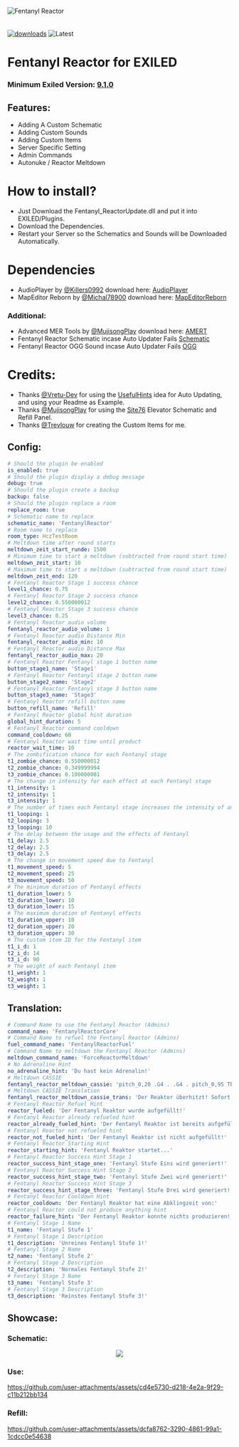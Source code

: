 ![Fentanyl Reactor](https://github.com/user-attachments/assets/4a693450-9907-457e-9643-cdb310d66298)
<br><br><br>
[![downloads](https://img.shields.io/github/downloads/FentanylReactorGER/FentanylReactorPlugin/total?style=for-the-badge&logo=icloud&color=%233A6D8C)](https://github.com/FentanylReactorGER/FentanylReactorPlugin/releases/latest)
![Latest](https://img.shields.io/github/v/release/FentanylReactorGER/FentanylReactorPlugin?style=for-the-badge&label=Latest%20Release&color=%23D91656)

# Fentanyl Reactor for EXILED

### Minimum Exiled Version: [9.1.0](https://github.com/ExMod-Team/EXILED/releases/latest)
## Features:
- Adding A Custom Schematic
- Adding Custom Sounds
- Adding Custom Items
- Server Specific Setting
- Admin Commands
- Autonuke / Reactor Meltdown

# How to install?

- Just Download the Fentanyl_ReactorUpdate.dll and put it into EXILED/Plugins.
- Download the Dependencies.
- Restart your Server so the Schematics and Sounds will be Downloaded Automatically.

# Dependencies
- AudioPlayer by [@Killers0992](https://github.com/Killers0992) download here: [AudipPlayer](https://github.com/Killers0992/AudioPlayer/releases/latest)
- MapEditor Reborn by [@Michal78900](https://github.com/Michal78900) download here: [MapEditorReborn](https://github.com/Michal78900/MapEditorReborn/releases/latest)

### Additional:
- Advanced MER Tools by [@MujisongPlay](https://github.com/MujisongPlay) download here: [AMERT](https://github.com/MujisongPlay/AdvancedMERtools/releases/tag/Publish)
- Fentanyl Reactor Schematic incase Auto Updater Fails [Schematic](https://github.com/FentanylReactorGER/FentanylReactorSchematic/releases/latest)
- Fentanyl Reactor OGG Sound incase Auto Updater Fails [OGG](https://github.com/FentanylReactorGER/FentanylAudio/releases/latest)

# Credits:
- Thanks [@Vretu-Dev](https://github.com/Vretu-Dev) for using the [UsefulHints](https://github.com/Vretu-Dev/UsefulHints/) idea for Auto Updating, and using your Readme as Example.<br> 
- Thanks [@MujisongPlay](https://github.com/MujisongPlay) for using the [Site76](https://github.com/MujisongPlay/ScpSite76Plugin) Elevator Schematic and Refill Panel.<br>
- Thanks [@Trevlouw](https://github.com/Trevlouw) for creating the Custom Items for me.<br>

## Config:

```yaml
# Should the plugin be enabled
is_enabled: true
# Should the plugin display a debug message
debug: true
# Should the plugin create a backup
backup: false
# Should the plugin replace a room
replace_room: true
# Schematic name to replace
schematic_name: 'FentanylReactor'
# Room name to replace
room_type: HczTestRoom
# Meltdown time after round starts
meltdown_zeit_start_runde: 1500
# Minimum time to start a meltdown (subtracted from round start time)
meltdown_zeit_start: 10
# Maximum time to start a meltdown (subtracted from round start time)
meltdown_zeit_end: 120
# Fentanyl Reactor Stage 1 success chance
level1_chance: 0.75
# Fentanyl Reactor Stage 2 success chance
level2_chance: 0.550000012
# Fentanyl Reactor Stage 3 success chance
level3_chance: 0.25
# Fentanyl Reactor audio volume
fentanyl_reactor_audio_volume: 1
# Fentanyl Reactor audio Distance Min
fentanyl_reactor_audio_min: 10
# Fentanyl Reactor audio Distance Max
fentanyl_reactor_audio_max: 20
# Fentanyl Reactor Fentanyl stage 1 button name
button_stage1_name: 'Stage1'
# Fentanyl Reactor Fentanyl stage 2 button name
button_stage2_name: 'Stage2'
# Fentanyl Reactor Fentanyl stage 3 button name
button_stage3_name: 'Stage3'
# Fentanyl Reactor refill button name
button_refill_name: 'Refill'
# Fentanyl Reactor global hint duration
global_hint_duration: 5
# Fentanyl Reactor command cooldown
command_cooldown: 60
# Fentanyl Reactor wait time until product
reactor_wait_time: 10
# The zombification chance for each Fentanyl stage
t1_zombie_chance: 0.550000012
t2_zombie_chance: 0.349999994
t3_zombie_chance: 0.100000001
# The change in intensity for each effect at each Fentanyl stage
t1_intensity: 1
t2_intensity: 1
t3_intensity: 1
# The number of times each Fentanyl stage increases the intensity of an effect (by its respective intensity)
t1_looping: 1
t2_looping: 3
t3_looping: 10
# The delay between the usage and the effects of Fentanyl
t1_delay: 2.5
t2_delay: 2.5
t3_delay: 2.5
# The change in movement speed due to Fentanyl
t1_movement_speed: 5
t2_movement_speed: 25
t3_movement_speed: 50
# The minimum duration of Fentanyl effects
t1_duration_lower: 5
t2_duration_lower: 10
t3_duration_lower: 15
# The maximum duration of Fentanyl effects
t1_duration_upper: 10
t2_duration_upper: 20
t3_duration_upper: 30
# The custom item ID for the Fentanyl item
t1_i_d: 1
t2_i_d: 14
t3_i_d: 90
# The weight of each Fentanyl item
t1_weight: 1
t2_weight: 1
t3_weight: 1
```

## Translation:

```yaml
# Command Name to use the Fentanyl Reactor (Admins)
command_name: 'FentanylReactorCore'
# Command Name to refuel the Fentanyl Reactor (Admins)
fuel_command_name: 'FentanylReactorFuel'
# Command Name to meltdown the Fentanyl Reactor (Admins)
meltdown_command_name: 'ForceReactorMeltdown'
# No Adrenaline Hint
no_adrenaline_hint: 'Du hast kein Adrenalin!'
# Meltdown CASSIE
fentanyl_reactor_meltdown_cassie: 'pitch_0,20 .G4 . .G4 . pitch_0,95 The Reactor is overheating pitch_0,20 .G4 . .G4 . pitch_0,82 evacuate immediately pitch_0,20 .G4 . .G4 . jam_017_15 .G4'
# Meltdown CASSIE Translation
fentanyl_reactor_meltdown_cassie_trans: 'Der Reaktor überhitzt! Sofort EVAKUIEREN..'
# Fentanyl Reactor Refuel Hint
reactor_fueled: 'Der Fentanyl Reaktor wurde aufgefüllt!'
# Fentanyl Reactor already refueled hint
reactor_already_fueled_hint: 'Der Fentanyl Reaktor ist bereits aufgefüllt!'
# Fentanyl Reactor not refueled hint
reactor_not_fueled_hint: 'Der Fentanyl Reaktor ist nicht aufgefüllt!'
# Fentanyl Reactor Starting Hint
reactor_starting_hint: 'Fentanyl Reaktor startet...'
# Fentanyl Reactor Success Hint Stage 1
reactor_success_hint_stage_one: 'Fentanyl Stufe Eins wird generiert!'
# Fentanyl Reactor Success Hint Stage 2
reactor_success_hint_stage_two: 'Fentanyl Stufe Zwei wird generiert!'
# Fentanyl Reactor Success Hint Stage 3
reactor_success_hint_stage_three: 'Fentanyl Stufe Drei wird generiert!'
# Fentanyl Reactor Cooldown Hint
reactor_cooldown: 'Der Fentanyl Reaktor hat eine Abklingzeit von:'
# Fentanyl Reactor could not produce anything hint
reactor_failure_hint: 'Der Fentanyl Reaktor konnte nichts produzieren!'
# Fentanyl Stage 1 Name
t1_name: 'Fentanyl Stufe 1'
# Fentanyl Stage 1 Description
t1_description: 'Unreines Fentanyl Stufe 1!'
# Fentanyl Stage 2 Name
t2_name: 'Fentanyl Stufe 2'
# Fentanyl Stage 2 Description
t2_description: 'Normales Fentanyl Stufe 2!'
# Fentanyl Stage 3 Name
t3_name: 'Fentanyl Stufe 3'
# Fentanyl Stage 3 Description
t3_description: 'Reinstes Fentanyl Stufe 3!'
```
## Showcase:

### Schematic:
<p align="center">
    <img src="https://github.com/user-attachments/assets/28a2aa24-e982-432e-88f0-d10b4201bfc1">
</p>

### Use:
https://github.com/user-attachments/assets/cd4e5730-d218-4e2a-9f29-c11b212bb134

### Refill:
https://github.com/user-attachments/assets/dcfa8762-3290-4861-99a1-1cdcc0e54638
